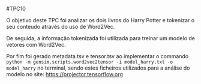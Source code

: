#TPC10

O objetivo deste TPC foi analizar os dois livros do Harry Potter e tokenizar o seu conteudo através do uso de Word2Vec.

De seguida, a informação tokenizada foi utilizada para treinar um modelo de vetores com Word2Vec.

Por fim foi gerado metadata.tsv e tensor.tsv ao implementar o commando ```python -m gensim.scripts.word2vec2tensor -i model_harry.txt -o model_harry``` no terminal, sendo estes ficheiros utilizados para a análise do modelo no site: https://projector.tensorflow.org